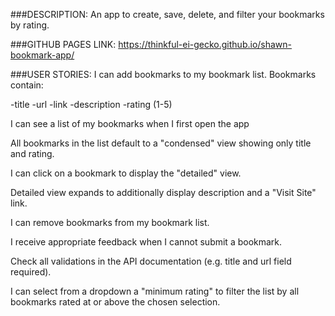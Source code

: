 ###DESCRIPTION:
An app to create, save, delete, and filter your bookmarks by rating.


###GITHUB PAGES LINK:
https://thinkful-ei-gecko.github.io/shawn-bookmark-app/


###USER STORIES:
I can add bookmarks to my bookmark list. Bookmarks contain:

-title
-url 
-link
-description
-rating (1-5)

I can see a list of my bookmarks when I first open the app

All bookmarks in the list default to a "condensed" view showing only title and rating.

I can click on a bookmark to display the "detailed" view.

Detailed view expands to additionally display description and a "Visit Site" link.

I can remove bookmarks from my bookmark list.

I receive appropriate feedback when I cannot submit a bookmark.

Check all validations in the API documentation (e.g. title and url field required).

I can select from a dropdown a "minimum rating" to filter the list by all bookmarks rated at or above the chosen selection.